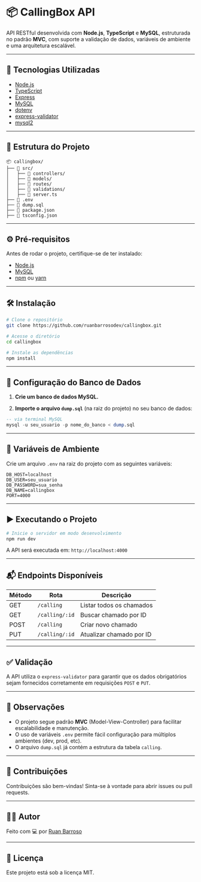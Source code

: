 # 📦 CallingBox API

API RESTful desenvolvida com **Node.js**, **TypeScript** e **MySQL**, estruturada no padrão **MVC**, com suporte a validação de dados, variáveis de ambiente e uma arquitetura escalável.

---

## 🚀 Tecnologias Utilizadas

- [Node.js](https://nodejs.org/)
- [TypeScript](https://www.typescriptlang.org/)
- [Express](https://expressjs.com/)
- [MySQL](https://www.mysql.com/)
- [dotenv](https://github.com/motdotla/dotenv)
- [express-validator](https://express-validator.github.io/)
- [mysql2](https://www.npmjs.com/package/mysql2)

---

## 📁 Estrutura do Projeto

```
📦 callingbox/
├── 📂 src/
│   ├── 📂 controllers/
│   ├── 📂 models/
│   ├── 📂 routes/
│   ├── 📂 validations/
│   ├── 📄 server.ts
├── 📄 .env
├── 📄 dump.sql
├── 📄 package.json
├── 📄 tsconfig.json
```

---

## ⚙️ Pré-requisitos

Antes de rodar o projeto, certifique-se de ter instalado:

- [Node.js](https://nodejs.org/)
- [MySQL](https://www.mysql.com/)
- [npm](https://www.npmjs.com/) ou [yarn](https://yarnpkg.com/)

---

## 🛠️ Instalação

```bash
# Clone o repositório
git clone https://github.com/ruanbarrosodev/callingbox.git

# Acesse o diretório
cd callingbox

# Instale as dependências
npm install
```

---

## 🧪 Configuração do Banco de Dados

1. **Crie um banco de dados MySQL.**

2. **Importe o arquivo `dump.sql`** (na raiz do projeto) no seu banco de dados:

```sql
-- via terminal MySQL
mysql -u seu_usuario -p nome_do_banco < dump.sql
```

---

## 🔐 Variáveis de Ambiente

Crie um arquivo `.env` na raiz do projeto com as seguintes variáveis:

```env
DB_HOST=localhost
DB_USER=seu_usuario
DB_PASSWORD=sua_senha
DB_NAME=callingbox
PORT=4000
```

---

## ▶️ Executando o Projeto

```bash
# Inicie o servidor em modo desenvolvimento
npm run dev
```

A API será executada em: `http://localhost:4000`

---

## 📬 Endpoints Disponíveis

| Método | Rota            | Descrição                     |
|--------|------------------|-------------------------------|
| GET    | `/calling`       | Listar todos os chamados      |
| GET    | `/calling/:id`   | Buscar chamado por ID         |
| POST   | `/calling`       | Criar novo chamado            |
| PUT    | `/calling/:id`   | Atualizar chamado por ID      |

---

## ✅ Validação

A API utiliza o `express-validator` para garantir que os dados obrigatórios sejam fornecidos corretamente em requisições `POST` e `PUT`.

---

## 📌 Observações

- O projeto segue padrão **MVC** (Model-View-Controller) para facilitar escalabilidade e manutenção.
- O uso de variáveis `.env` permite fácil configuração para múltiplos ambientes (dev, prod, etc).
- O arquivo `dump.sql` já contém a estrutura da tabela `calling`.

---

## 🤝 Contribuições

Contribuições são bem-vindas! Sinta-se à vontade para abrir issues ou pull requests.

---

## 🧑‍💻 Autor

Feito com 💻 por [Ruan Barroso](https://github.com/ruanbarrosodev)

---

## 📝 Licença

Este projeto está sob a licença MIT.
